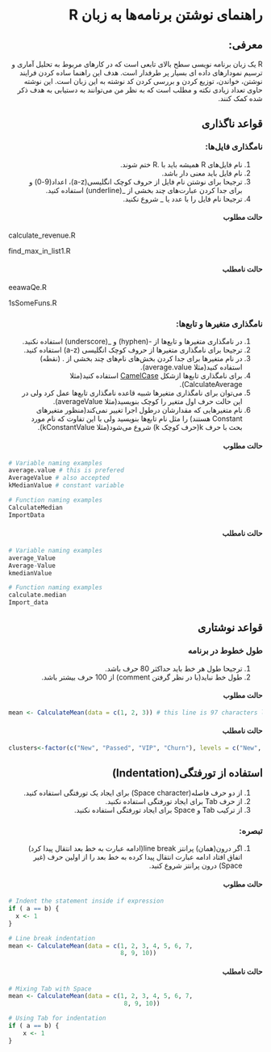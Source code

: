 <div dir="rtl">

راهنمای نوشتن برنامه‌ها به زبان R
=================================

## معرفی:

R یک زبان برنامه نویسی سطح بالای تابعی است که در کار‌های مربوط به تحلیل آماری و ترسیم نمودار‌های داده ای بسیار پر طرفدار است. هدف این راهنما ساده کردن فرایند نوشتن، خواندن، توزیع کردن و بررسی کردن کد نوشته به این زبان است. این نوشته حاوی تعداد زیادی نکته و مطلب است که به نظر من می‌توانند به دستیابی به هدف ذکر شده کمک کنند.

## قواعد ناگذاری

### نامگذاری فایل‌ها:

1. نام فایل‌های R همیشه باید با .R ختم شوند.
2. نام فایل باید معنی دار باشد.
3. ترجیحا برای نوشتن نام فایل از حروف کوچک انگلیسی(a-z)،  اعداد(9-0) و برای جدا کردن عبارت‌های چند بخشی از _(underline) استفاده کنید.
4. ترجیحا نام فایل را با عدد یا _ شروع نکنید.

#### حالت مطلوب

<div dir="ltr">

calculate_revenue.R

find_max_in_list1.R

<div dir="rtl">

#### حالت نامطلب

<div dir="ltr">

eeawaQe.R

1sSomeFuns.R

<div dir="rtl">

### نامگذاری متغیر‌ها و تابع‌ها:

1. در نامگذاری متغیر‌ها و تابع‌ها از -(hyphen) و _(underscore) استفاده نکنید.
2. ترجیحا برای نامگذاری متغیر‌ها از حروف کوچک انگلیسی (a-z) استفاده کنید.
3. در نام متغیر‌ها برای جدا کردن بخش‌های نام‌های چند بخشی از . (نقطه) استفاده کنید(مثلا average.value).
4. برای نامگذاری تابع‌ها ازشکل [CamelCase](https://en.wikipedia.org/wiki/Camel_case) استفاده کنید(مثلا CalculateAverage).
5. می‌توان برای نامگذاری متغیر‌ها شبیه قاعده نامگذاری تابع‌ها عمل کرد ولی در این حالت حرف اول متغیر را کوچک بنویسید(مثلا averageValue).
7. نام متغیر‌هایی که مقدارشان درطول اجرا تغییر نمی‌کند(منظور متغیرهای Constant هستند) را مثل نام تابع‌ها بنویسید ولی با این تفاوت که نام مورد بحث با حرف k(حرف کوچک k) شروع می‌شود(مثلا kConstantValue).

#### حالت مطلوب

<div dir="ltr">

```R
# Variable naming examples
average.value # this is prefered
AverageValue # also accepted
kMedianValue # constant variable
```

```R
# Function naming examples
CalculateMedian
ImportData
```

<div dir="rtl">

#### حالت نامطلب

<div dir="ltr">

```R
# Variable naming examples
average_Value
Average-Value
kmedianValue
```

```R
# Function naming examples
calculate.median
Import_data
```
<div dir="rtl">

## قواعد نوشتاری

### طول خطوط در برنامه

1. ترجیحا طول هر خط باید حداکثر 80 حرف باشد.
2. طول خط نباید(با در نظر گرفتن comment) از 100 حرف بیشتر باشد.

#### حالت مطلوب

<div dir="ltr">

```R
mean <- CalculateMean(data = c(1, 2, 3)) # this line is 97 characters long(with comments included)

```

<div dir="rtl">

#### حالت نامطلب

<div dir="ltr">

```R
clusters<-factor(c("New", "Passed", "VIP", "Churn"), levels = c("New", "Passed", "VIP", "Churn")) # i'm 123 characters long
```

<div dir="rtl">

## استفاده از تورفتگی(Indentation)

1. از دو حرف فاصله(Space character) برای ایجاد یک تورفتگی استفاده کنید.
2. از حرف Tab برای ایجاد تورفتگی استفاده نکنید.
3. از ترکیب Tab و Space برای ایجاد تورفتگی استفاده نکنید.

### تبصره:
1. اگر درون(همان) پرانتز line break(ادامه عبارت به خط بعد انتقال پیدا کرد) اتفاق افتاد ادامه عبارت انتقال پیدا کرده به خط بعد را از اولین حرف (غیر Space) درون پرانتز شروع کنید.


#### حالت مطلوب

<div dir="ltr">

```R
# Indent the statement inside if expression                          
if ( a == b) {
  x <- 1
}

# Line break indentation
mean <- CalculateMean(data = c(1, 2, 3, 4, 5, 6, 7,
                               8, 9, 10))
```

<div dir="rtl">

#### حالت نامطلب

<div dir="ltr">

```R
# Mixing Tab with Space
mean <- CalculateMean(data = c(1, 2, 3, 4, 5, 6, 7,
								8, 9, 10))

# Using Tab for indentation                       
if ( a == b) {
	x <- 1
}
```